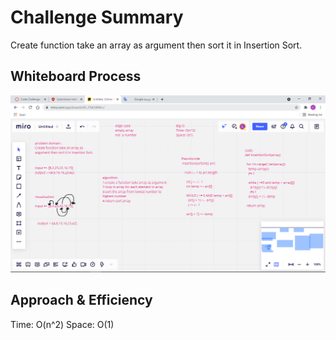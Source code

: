 # Challenge Summary
<!-- Description of the challenge -->
Create function take an array as argument then sort it in Insertion Sort.

## Whiteboard Process
<!-- Embedded whiteboard image -->
![image](whiteboard.png)

## Approach & Efficiency
<!-- What approach did you take? Why? What is the Big O space/time for this approach? -->
Time: O(n^2)
Space: O(1)

